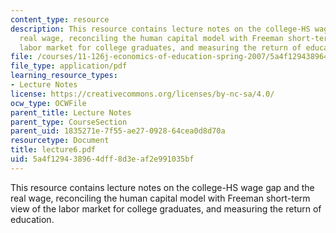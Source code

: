 ```yaml
---
content_type: resource
description: This resource contains lecture notes on the college-HS wage gap and the
  real wage, reconciling the human capital model with Freeman short-term view of the
  labor market for college graduates, and measuring the return of education.
file: /courses/11-126j-economics-of-education-spring-2007/5a4f129438964dff8d3eaf2e991035bf_lecture6.pdf
file_type: application/pdf
learning_resource_types:
- Lecture Notes
license: https://creativecommons.org/licenses/by-nc-sa/4.0/
ocw_type: OCWFile
parent_title: Lecture Notes
parent_type: CourseSection
parent_uid: 1835271e-7f55-ae27-0928-64cea0d8d70a
resourcetype: Document
title: lecture6.pdf
uid: 5a4f1294-3896-4dff-8d3e-af2e991035bf
---
```

This resource contains lecture notes on the college-HS wage gap and the real wage, reconciling the human capital model with Freeman short-term view of the labor market for college graduates, and measuring the return of education.